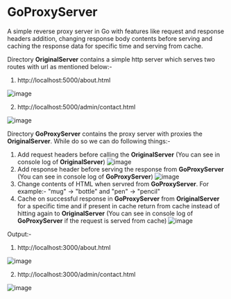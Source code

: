 # GoProxyServer
A simple reverse proxy server in Go with features like request and response headers addition, changing response body contents before serving and caching the response data for specific time and serving from cache. 

Directory **OriginalServer** contains a simple http server which serves two routes with url as mentioned below:-
1. http://localhost:5000/about.html

![image](https://user-images.githubusercontent.com/85868251/121869320-8db40e80-cd1f-11eb-9193-b60c4c6fdc76.png)

2. http://localhost:5000/admin/contact.html

![image](https://user-images.githubusercontent.com/85868251/121869506-be944380-cd1f-11eb-92b7-82d0022af6f3.png)

Directory **GoProxyServer** contains the proxy server with proxies the **OriginalServer**.
While do so we can do following things:-
1. Add request headers before calling the **OriginalServer** (You can see in console log of **OriginalServer**)
![image](https://user-images.githubusercontent.com/85868251/121870805-08c9f480-cd21-11eb-9747-b70d362f2ca6.png)
2. Add response header before serving the response from **GoProxyServer** (You can see in console log of **GoProxyServer**)
![image](https://user-images.githubusercontent.com/85868251/121870926-28611d00-cd21-11eb-8ac2-1b97e03ebc67.png)
3. Change contents of HTML when servred from **GoProxyServer**. For example:- "mug" -> "bottle" and "pen" -> "pencil"
4. Cache on successful response in **GoProxyServer** from **OriginalServer** for a specific time and if present in cache return from cache instead of hitting again to **OriginalServer** (You can see in console log of **GoProxyServer** if the request is served from cache)
![image](https://user-images.githubusercontent.com/85868251/121871033-475faf00-cd21-11eb-809e-41353e456222.png)


Output:-
1. http://localhost:3000/about.html

![image](https://user-images.githubusercontent.com/85868251/121870623-da4c1980-cd20-11eb-93ba-e141395c20fc.png)

2. http://localhost:3000/admin/contact.html

![image](https://user-images.githubusercontent.com/85868251/121870682-e8019f00-cd20-11eb-8ae0-aa2bfcb61d90.png)
